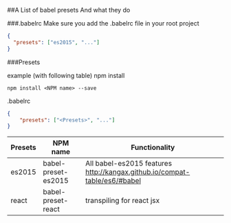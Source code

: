 ##A List of babel presets
And what they do

###.babelrc
Make sure you add the .babelrc file in your root project

````json
{
  "presets": ["es2015", "..."]
}
````

###Presets

example (with following table)
npm install
```
npm install <NPM name> --save
```
.babelrc
````json
{
    "presets": ["<Presets>", "..."]
}
````

| Presets | NPM name | Functionality |
| ------  | -------- | ------------- |
| es2015  | babel-preset-es2015 | All babel-es2015 features http://kangax.github.io/compat-table/es6/#babel |
| react   | babel-preset-react | transpiling for react jsx |

